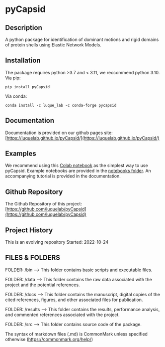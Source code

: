 # pyCapsid

## Description
A python package for identification of dominant motions and rigid domains of protein shells using Elastic Network Models.

## Installation
The package requires python >3.7 and < 3.11, we reccommend python 3.10.
Via pip:
~~~~
pip install pyCapsid
~~~~

Via conda: 
~~~~
conda install -c luque_lab -c conda-forge pycapsid
~~~~

## Documentation
Documentation is provided on our github pages site: [https://luquelab.github.io/pyCapsid/](https://luquelab.github.io/pyCapsid/)

## Examples
We recommend using this [Colab notebook](https://colab.research.google.com/github/luquelab/pyCapsid/blob/main/notebooks/pyCapsid_colab_notebook.ipynb)
as the simplest way to use pyCapsid.
Example notebooks are provided in the [notebooks folder](https://github.com/luquelab/pyCapsid/tree/main/notebooks).
An accompanying tutorial is provided in the documentation.

## Github Repository
The Github Repository of this project: [https://github.com/luquelab/pyCapsid](https://github.com/luquelab/pyCapsid)

## Project History
This is an evolving repository
Started: 2022-10-24


## FILES & FOLDERS
FOLDER: /bin
--> This folder contains basic scripts and executable files.

FOLDER: /data
--> This folder contains the raw data associated with the project and the potential references.

FOLDER: /docs
--> This folder contains the manuscript, digital copies of the cited references, figures, and other associated files for publication.

FOLDER: /results
--> This folder contains the results, performance analysis, and commented references associated with the project.

FOLDER: /src
--> This folder contains source code of the package.

The syntax of markdown files (.md) is CommonMark unless specified otherwise (https://commonmark.org/help/)



